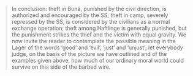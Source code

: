 > In conclusion: theft in Buna, punished by the civil direction, is authorized and encouraged by the SS; theft in camp, severely repressed by the SS, is considered by the civilians as a normal exchange operation; theft among Haftlinge is generally punished, but the punishment strikes the thief and the victim with equal gravity. We now invite the reader to contemplate the possible meaning in the Lager of the words ‘good’ and ‘evil’, ‘just’ and ‘unjust’; let everybody judge, on the basis of the picture we have outlined and of the examples given above, how much of our ordinary moral world could survive on this side of the barbed wire.